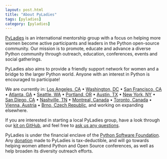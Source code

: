 ```yaml
---
layout: post.html
title: "About PyLadies"
tags: [pyladies]
category: [pyladies]
---
```


[PyLadies][homepage] is an international mentorship group with a focus on helping more women become active participants and leaders in the Python open-source community. Our mission is to promote, educate and advance a diverse Python community through outreach, education, conferences, events and social gatherings.

PyLadies also aims to provide a friendly support network for women and a bridge to the larger Python world. Anyone with an interest in Python is encouraged to participate!

We are currently in: [Los Angeles, CA][LA] • [Washington, DC][DC] • [San Francisco, CA][sf] • [Atlanta, GA][atl] • [Seattle, WA][sea] • [Portland, OR][pdx] • [Austin, TX][atx] • [New York, NY][nyc] • [San Diego, CA][sd] • [Nashville, TN][tn] • [Montreal, Canada][mtl] • [Toronto, Canada][toronto] • [Vienna, Austria][vie] • [Brno, Czech Republic][cz], and working on expanding elsewhere.

If you are interested in starting a local PyLadies group, have a look through our [kit on GitHub][kit], and feel free to [ask us any questions][email].

PyLadies is under the financial enclave of the [Python Software Foundation][psf]. Any [donation][donate] made to PyLadies is tax-deductible, and will go towards helping women attend Python and Open Source conferences, as well as help broaden its diversity outreach efforts.


[homepage]: http://pyladies.com
[kit]: http://github.com/pyladies/pyladies-kit
[email]: mailto:info@pyladies.com
[donate]: https://psfmember.org/civicrm/contribute/transact?reset=1&id=6
[psf]: http://www.python.org/psf
[LA]: http://www.pyladies.com/locations/la/
[DC]: http://www.pyladies.com/locations/dc/
[sd]: http://www.pyladies.com/locations/sd/
[sf]: http://www.pyladies.com/locations/sd/
[atl]: http://www.pyladies.com/locations/atl/
[atx]: http://www.pyladies.com/locations/atx/
[sea]: http://www.pyladies.com/locations/sea/
[pdx]: http://www.pyladies.com/locations/pdx/
[nyc]: http://nyc.pyladies.com
[tn]: http://www.pyladies.com/locations/nash/
[mtl]: http://www.pyladies.com/locations/mtl/
[toronto]: http://www.pyladies.com/locations/toronto/
[vie]: http://www.pyladies.com/locations/vienna/
[cz]: http://www.pyladies.com/locations/cz/